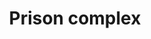 ---
pid: rs7
title: Prison complex
location_transcription: site of the Walnut St. Prison
coordinates: "[-75.150888572669, 39.947532677598]"
zipcode: '19003'
gen_neighborhood: 
neighborhood: 
outside_phl: 'Ardmore PA '
age: '34'
age_range: 30-39
instagram: 
image_file_name: rs_7.jpg
proposal_transcription: An abstract monument calling attention to the history of prison
  culture in Philly, w/ attention perhaps to the housing of Conestoga Indians there
  during the period of the Downtown riots/massacres
topic: History,Native Americans,Violence
topic_summary: 0, 0, 0
type: Other No Form
keywords_other: 
credit: Sarah
image_labels: 
twitter: 
facebook: 
permalink: "/monuments/rs7/"
layout: item-page
---